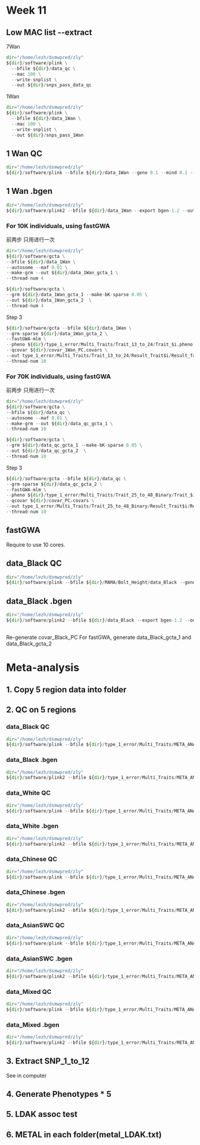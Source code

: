 # Week 11

## Low MAC list --extract
7Wan
```python
dir="/home/lezh/dsmwpred/zly"
${dir}/software/plink \
  --bfile ${dir}/data_qc \
  --mac 100 \
  --write-snplist \
  --out ${dir}/snps_pass_data_qc
```

1Wan
```python
dir="/home/lezh/dsmwpred/zly"
${dir}/software/plink \
  --bfile ${dir}/data_1Wan \
  --mac 100 \
  --write-snplist \
  --out ${dir}/snps_pass_1Wan
```

## 1 Wan QC
```python
dir="/home/lezh/dsmwpred/zly"
${dir}/software/plink --bfile ${dir}/data_1Wan --geno 0.1 --mind 0.1 --maf 0.05 --mac 100 --make-bed --out ${dir}/data_1Wan
```

## 1 Wan .bgen
```python
dir="/home/lezh/dsmwpred/zly"
${dir}/software/plink2 --bfile ${dir}/data_1Wan --export bgen-1.2 --out ${dir}/data_1Wan
```

### For 10K individuals, using fastGWA
前两步  只用进行一次
```python
dir="/home/lezh/dsmwpred/zly"
${dir}/software/gcta \
--bfile ${dir}/data_1Wan \
--autosome --maf 0.01 \
--make-grm --out ${dir}/data_1Wan_gcta_1 \
--thread-num 4

${dir}/software/gcta \
--grm ${dir}/data_1Wan_gcta_1 --make-bK-sparse 0.05 \
--out ${dir}/data_1Wan_gcta_2  \
--thread-num 4
```

Step 3
```python
${dir}/software/gcta --bfile ${dir}/data_1Wan \
--grm-sparse ${dir}/data_1Wan_gcta_2 \
--fastGWA-mlm \
--pheno ${dir}/type_1_error/Multi_Traits/Trait_13_to_24/Trait_$i.pheno \
--qcovar ${dir}/covar_1Wan_PC.covars \
--out type_1_error/Multi_Traits/Trait_13_to_24/Result_Trait$i/Result_fastGWA_Trait$i \
--thread-num 10
```





### For 70K individuals, using fastGWA
前两步  只用进行一次
```python
dir="/home/lezh/dsmwpred/zly"
${dir}/software/gcta \
--bfile ${dir}/data_qc \
--autosome --maf 0.01 \
--make-grm --out ${dir}/data_qc_gcta_1 \
--thread-num 10

${dir}/software/gcta \
--grm ${dir}/data_qc_gcta_1 --make-bK-sparse 0.05 \
--out ${dir}/data_qc_gcta_2  \
--thread-num 10
```

Step 3
```python
${dir}/software/gcta --bfile ${dir}/data_qc \
--grm-sparse ${dir}/data_qc_gcta_2 \
--fastGWA-mlm \
--pheno ${dir}/type_1_error/Multi_Traits/Trait_25_to_48_Binary/Trait_$i.pheno \
--qcovar ${dir}/covar_PC.covars \
--out type_1_error/Multi_Traits/Trait_25_to_48_Binary/Result_Trait$i/Result_fastGWA_Trait$i \
--thread-num 10
```


## fastGWA
Require to use 10 cores.   


## data_Black QC
```python
dir="/home/lezh/dsmwpred/zly"
${dir}/software/plink --bfile ${dir}/MAMA/Bolt_Height/data_Black --geno 0.1 --mind 0.1 --maf 0.05 --mac 100 --make-bed --out ${dir}/data_Black
```

## data_Black .bgen
```python
dir="/home/lezh/dsmwpred/zly"
${dir}/software/plink2 --bfile ${dir}/data_Black --export bgen-1.2 --out ${dir}/data_Black
```

##
Re-generate covar_Black_PC
For fastGWA, generate data_Black_gcta_1 and data_Black_gcta_2





# Meta-analysis
## 1. Copy 5 region data into folder
## 2. QC on 5 regions
### data_Black QC
```python
dir="/home/lezh/dsmwpred/zly"
${dir}/software/plink --bfile ${dir}/type_1_error/Multi_Traits/META_ANALYSIS/data_Black --geno 0.1 --mind 0.1 --maf 0.05 --mac 100 --make-bed --out ${dir}/type_1_error/Multi_Traits/META_ANALYSIS/data_Black
```
### data_Black .bgen
```python
dir="/home/lezh/dsmwpred/zly"
${dir}/software/plink2 --bfile ${dir}/type_1_error/Multi_Traits/META_ANALYSIS/data_Black --export bgen-1.2 --out ${dir}/type_1_error/Multi_Traits/META_ANALYSIS/data_Black
```
### data_White QC
```python
dir="/home/lezh/dsmwpred/zly"
${dir}/software/plink --bfile ${dir}/type_1_error/Multi_Traits/META_ANALYSIS/data_White --geno 0.1 --mind 0.1 --maf 0.05 --mac 100 --make-bed --out ${dir}/type_1_error/Multi_Traits/META_ANALYSIS/data_White
```
### data_White .bgen
```python
dir="/home/lezh/dsmwpred/zly"
${dir}/software/plink2 --bfile ${dir}/type_1_error/Multi_Traits/META_ANALYSIS/data_White --export bgen-1.2 --out ${dir}/type_1_error/Multi_Traits/META_ANALYSIS/data_White
```
### data_Chinese QC
```python
dir="/home/lezh/dsmwpred/zly"
${dir}/software/plink --bfile ${dir}/type_1_error/Multi_Traits/META_ANALYSIS/data_Chinese --geno 0.1 --mind 0.1 --maf 0.05 --mac 100 --make-bed --out ${dir}/type_1_error/Multi_Traits/META_ANALYSIS/data_Chinese
```
### data_Chinese .bgen
```python
dir="/home/lezh/dsmwpred/zly"
${dir}/software/plink2 --bfile ${dir}/type_1_error/Multi_Traits/META_ANALYSIS/data_Chinese --export bgen-1.2 --out ${dir}/type_1_error/Multi_Traits/META_ANALYSIS/data_Chinese
```
### data_AsianSWC QC
```python
dir="/home/lezh/dsmwpred/zly"
${dir}/software/plink --bfile ${dir}/type_1_error/Multi_Traits/META_ANALYSIS/data_AsianSWC --geno 0.1 --mind 0.1 --maf 0.05 --mac 100 --make-bed --out ${dir}/type_1_error/Multi_Traits/META_ANALYSIS/data_AsianSWC
```
### data_AsianSWC .bgen
```python
dir="/home/lezh/dsmwpred/zly"
${dir}/software/plink2 --bfile ${dir}/type_1_error/Multi_Traits/META_ANALYSIS/data_AsianSWC --export bgen-1.2 --out ${dir}/type_1_error/Multi_Traits/META_ANALYSIS/data_AsianSWC
```
### data_Mixed QC
```python
dir="/home/lezh/dsmwpred/zly"
${dir}/software/plink --bfile ${dir}/type_1_error/Multi_Traits/META_ANALYSIS/data_Mixed --geno 0.1 --mind 0.1 --maf 0.05 --mac 100 --make-bed --out ${dir}/type_1_error/Multi_Traits/META_ANALYSIS/data_Mixed
```
### data_Mixed .bgen
```python
dir="/home/lezh/dsmwpred/zly"
${dir}/software/plink2 --bfile ${dir}/type_1_error/Multi_Traits/META_ANALYSIS/data_Mixed --export bgen-1.2 --out ${dir}/type_1_error/Multi_Traits/META_ANALYSIS/data_Mixed
```

## 3. Extract SNP_1_to_12
See in computer
## 4. Generate Phenotypes * 5

## 5. LDAK assoc test

## 6. METAL in each folder(metal_LDAK.txt)

